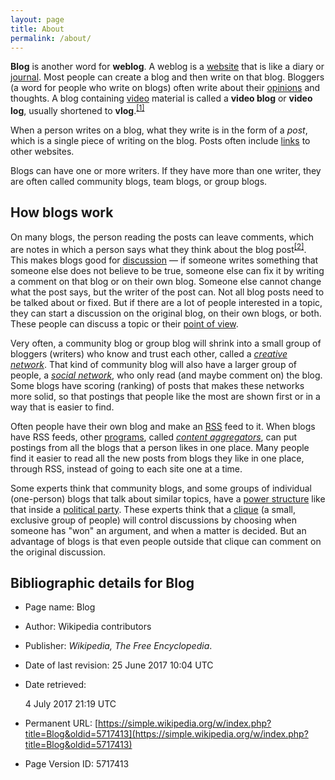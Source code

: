 ```yaml
---
layout: page
title: About
permalink: /about/
---
```

**Blog** is another word for **weblog**. A weblog is a [website](/wiki/Website "Website") that is like a diary or [journal](/wiki/Journal "Journal"). Most people can create a blog and then write on that blog. Bloggers (a word for people who write on blogs) often write about their [opinions](/wiki/Opinion "Opinion") and thoughts. A blog containing [video](/wiki/Video "Video") material is called a **video blog** or **video log**, usually shortened to **vlog**.<sup id="cite_ref-1" class="reference">[[1]](#cite_note-1)</sup>

When a person writes on a blog, what they write is in the form of a _post_, which is a single piece of writing on the blog. Posts often include [links](/wiki/Link "Link") to other websites.

Blogs can have one or more writers. If they have more than one writer, they are often called community blogs, team blogs, or group blogs.

## <span class="mw-headline" id="How_blogs_work">How blogs work</span>

On many blogs, the person reading the posts can leave comments, which are notes in which a person says what they think about the blog post<sup id="cite_ref-2" class="reference">[[2]](#cite_note-2)</sup>. This makes blogs good for [discussion](/wiki/Discussion "Discussion") — if someone writes something that someone else does not believe to be true, someone else can fix it by writing a comment on that blog or on their own blog. Someone else cannot change what the post says, but the writer of the post can. Not all blog posts need to be talked about or fixed. But if there are a lot of people interested in a topic, they can start a discussion on the original blog, on their own blogs, or both. These people can discuss a topic or their [point of view](/w/index.php?title=Perspective_(cognitive)&action=edit&redlink=1 "Perspective (cognitive) (not yet started)").

Very often, a community blog or group blog will shrink into a small group of bloggers (writers) who know and trust each other, called a _[creative network](/wiki/Creative_network "Creative network")_. That kind of community blog will also have a larger group of people, a _[social network](/wiki/Social_network "Social network")_, who only read (and maybe comment on) the blog. Some blogs have scoring (ranking) of posts that makes these networks more solid, so that postings that people like the most are shown first or in a way that is easier to find.

Often people have their own blog and make an [RSS](/wiki/RSS "RSS") feed to it. When blogs have RSS feeds, other [programs](/wiki/Computer_program "Computer program"), called _[content aggregators](/w/index.php?title=Content_aggregator&action=edit&redlink=1 "Content aggregator (not yet started)")_, can put postings from all the blogs that a person likes in one place. Many people find it easier to read all the new posts from blogs they like in one place, through RSS, instead of going to each site one at a time.

Some experts think that community blogs, and some groups of individual (one-person) blogs that talk about similar topics, have a [power structure](/wiki/Power_structure "Power structure") like that inside a [political party](/wiki/Political_party "Political party"). These experts think that a [clique](/wiki/Clique "Clique") (a small, exclusive group of people) will control discussions by choosing when someone has "won" an argument, and when a matter is decided. But an advantage of blogs is that even people outside that clique can comment on the original discussion.

## <span class="mw-headline" id="Bibliographic_details_for_Blog">Bibliographic details for Blog</span>

*   Page name: Blog
*   Author: Wikipedia contributors
*   Publisher: _Wikipedia, The Free Encyclopedia_.
*   Date of last revision: 25 June 2017 10:04 UTC
*   Date retrieved:

    <div class="mw-parser-output">4 July 2017 21:19 UTC</div>

*   Permanent URL: [https://simple.wikipedia.org/w/index.php?title=Blog&oldid=5717413](https://simple.wikipedia.org/w/index.php?title=Blog&oldid=5717413)
*   Page Version ID: 5717413